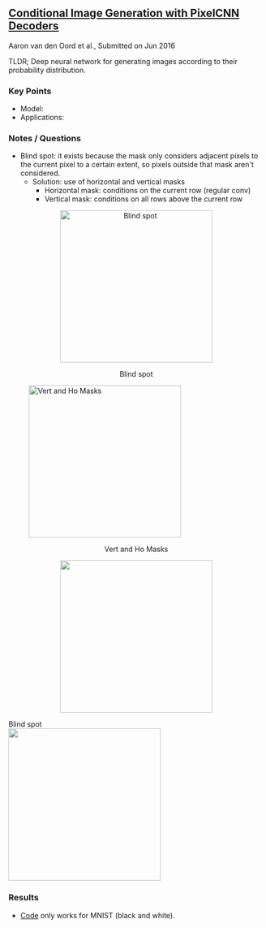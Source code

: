 ## [Conditional Image Generation with PixelCNN Decoders](https://arxiv.org/abs/1606.05328)
Aaron van den Oord et al., Submitted on Jun 2016

TLDR; Deep neural network for generating images according to their probability distribution.

### Key Points
* Model: 
* Applications:


### Notes / Questions
* Blind spot: it exists because the mask only considers adjacent pixels to the current pixel to a certain extent, so pixels outside that mask aren't considered.
   * Solution: use of horizontal and vertical masks
      * Horizontal mask: conditions on the current row (regular conv)
      * Vertical mask: conditions on all rows above the current row

<figure>
<p align="center">
<img src="https://github.com/gcunhase/PaperNotes/blob/master/notes/imgs/pixelcnn_blind_spot.png" width="300" alt="Blind spot">
<figcaption><p align="center">Blind spot</p></figcaption>
<img src="https://github.com/gcunhase/PaperNotes/blob/master/notes/imgs/pixelcnn_vert_ho_masks.png" width="300" alt="Vert and Ho Masks">
<figcaption><p align="center">Vert and Ho Masks</p></figcaption>
</p>
</figure>

<p align="center">
<img src="https://github.com/gcunhase/PaperNotes/blob/master/notes/imgs/pixelcnn_blind_spot.png" width="300"/> <figcaption>Blind spot</figcaption> <img src="https://github.com/gcunhase/PaperNotes/blob/master/notes/imgs/pixelcnn_blind_spot.png" width="300"/> 
</p>

### Results
* [Code](https://github.com/anantzoid/Conditional-PixelCNN-decoder) only works for MNIST (black and white).
